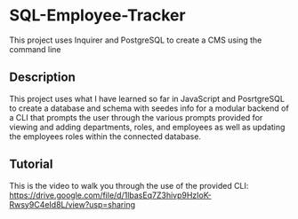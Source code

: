 # SQL-Employee-Tracker
This project uses Inquirer and PostgreSQL to create a CMS using the command line

## Description
This project uses what I have learned so far in JavaScript and PosrtgreSQL to create a database and schema with seedes info for a modular backend of a CLI that prompts the user through the various prompts provided for viewing and adding departments, roles, and employees as well as updating the employees roles within the connected database.

## Tutorial
This is the video to walk you through the use of the provided CLI:
https://drive.google.com/file/d/1lbasEq7Z3hivp9HzIoK-Rwsy9C4eId8L/view?usp=sharing
